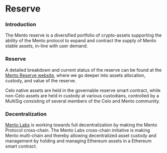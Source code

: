 # Reserve

### Introduction

The Mento reserve is a diversified portfolio of crypto-assets supporting the ability of the Mento protocol to expand and contract the supply of Mento stable assets, in-line with user demand.

### Reserve

A detailed breakdown and current status of the reserve can be found at the [Mento Reserve](https://reserve.mento.org/)[ website](https://reserve.mento.org/), where we go deeper into assets allocation, custody, and value of the reserve.&#x20;

Celo native assets are held in the governable reserve smart contract, while non-Celo assets are held in custody at various custodians, controlled by a MultiSig consisting of several members of the Celo and Mento community.

### Decentralization

[Mento Labs](https://www.mentolabs.xyz/) is working towards full decentralization by making the Mento Protocol cross-chain. The Mento Labs cross-chain initiative is making Mento multi-chain and thereby allowing decentralized asset custody and management by holding and managing Ethereum assets in a Ethereum smart contract.&#x20;
